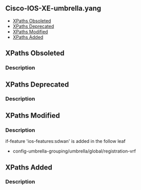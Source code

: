 ## Cisco-IOS-XE-umbrella.yang


- [XPaths Obsoleted](#xpaths-obsoleted)
- [XPaths Deprecated](#xpaths-deprecated)
- [XPaths Modified](#xpaths-modified)
- [XPaths Added](#xpaths-added)

## XPaths Obsoleted

### Description

## XPaths Deprecated

### Description

## XPaths Modified

### Description
if-feature 'ios-features:sdwan' is added in the follow leaf
* config-umbrella-grouping/umbrella/global/registration-vrf

## XPaths Added

### Description